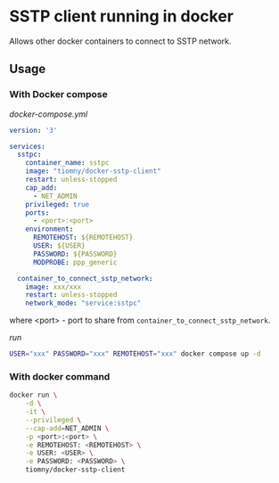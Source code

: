 # SSTP client running in docker

Allows other docker containers to connect to SSTP network.

## Usage

### With Docker compose


_docker-compose.yml_
```yaml
version: '3'

services:
  sstpc:
    container_name: sstpc
    image: "tiomny/docker-sstp-client"
    restart: unless-stopped
    cap_add:
      - NET_ADMIN
    privileged: true 
    ports:
      - <port>:<port>
    environment:
      REMOTEHOST: ${REMOTEHOST}
      USER: ${USER}
      PASSWORD: ${PASSWORD}
      MODPROBE: ppp_generic

  container_to_connect_sstp_network:
    image: xxx/xxx
    restart: unless-stopped
    network_mode: "service:sstpc"
```
where \<port> - port to share from `container_to_connect_sstp_network`.

_run_
```bash
USER="xxx" PASSWORD="xxx" REMOTEHOST="xxx" docker compose up -d
```

### With docker command

```bash
docker run \
    -d \
    -it \
    --privileged \
    --cap-add=NET_ADMIN \
    -p <port>:<port> \
    -e REMOTEHOST: <REMOTEHOST> \
    -e USER: <USER> \
    -e PASSWORD: <PASSWORD> \
    tiomny/docker-sstp-client
```
